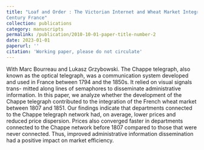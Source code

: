 ```yaml
---
title: "Loaf and Order : The Victorian Internet and Wheat Market Integration in 19th
Century France"
collection: publications
category: manuscripts
permalink: /publication/2010-10-01-paper-title-number-2
date: 2023-01-01
paperurl: ''
citation: 'Working paper, please do not circulate'
---
```


With Marc Bourreau and Lukasz Grzybowski. 
The Chappe telegraph, also known as the optical telegraph, was a communication system
developed and used in France between 1794 and the 1850s. It relied on visual signals trans-
mitted along lines of semaphores to disseminate administrative information. In this paper,
we analyze whether the development of the Chappe telegraph contributed to the integration
of the French wheat market between 1807 and 1851. Our findings indicate that departments
connected to the Chappe telegraph network had, on average, lower prices and reduced price
dispersion. Prices also converged faster in departments connected to the Chappe network
before 1807 compared to those that were never connected. Thus, improved administrative
information dissemination had a positive impact on market efficiency.